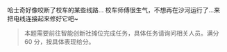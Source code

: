 哈士奇好像咬断了校车的某些线路... 校车师傅很生气，不想再在沙河运行了...来把电线连接起来修好它吧~

> 本题需要前往智能创新社摊位完成任务，具体任务请询问相关人员。满分 60 分，按具体表现给分。
